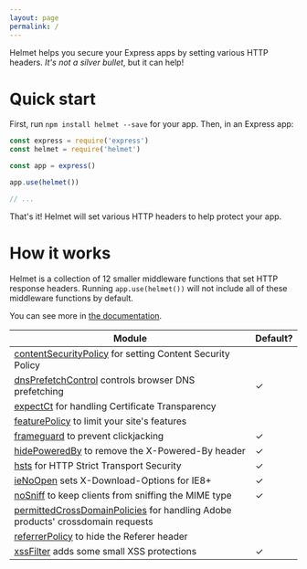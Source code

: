 ```yaml
---
layout: page
permalink: /
---
```

Helmet helps you secure your Express apps by setting various HTTP headers. *It's not a silver bullet*, but it can help!

Quick start
===========

First, run `npm install helmet --save` for your app. Then, in an Express app:

```javascript
const express = require('express')
const helmet = require('helmet')

const app = express()

app.use(helmet())

// ...
```

That's it! Helmet will set various HTTP headers to help protect your app.

How it works
============

Helmet is a collection of 12 smaller middleware functions that set HTTP response headers. Running `app.use(helmet())` will not include all of these middleware functions by default.

You can see more in [the documentation](/docs).

| Module | Default? |
|---|---|
| [contentSecurityPolicy](/docs/csp/) for setting Content Security Policy |  |
| [dnsPrefetchControl](/docs/dns-prefetch-control) controls browser DNS prefetching | ✓ |
| [expectCt](/docs/expect-ct/) for handling Certificate Transparency |  |
| [featurePolicy](/docs/feature-policy/) to limit your site's features |  |
| [frameguard](/docs/frameguard/) to prevent clickjacking | ✓ |
| [hidePoweredBy](/docs/hide-powered-by) to remove the X-Powered-By header | ✓ |
| [hsts](/docs/hsts/) for HTTP Strict Transport Security | ✓ |
| [ieNoOpen](/docs/ienoopen) sets X-Download-Options for IE8+ | ✓ |
| [noSniff](/docs/dont-sniff-mimetype) to keep clients from sniffing the MIME type | ✓ |
| [permittedCrossDomainPolicies](/docs/crossdomain/) for handling Adobe products' crossdomain requests |  |
| [referrerPolicy](/docs/referrer-policy) to hide the Referer header |  |
| [xssFilter](/docs/xss-filter) adds some small XSS protections | ✓ |
